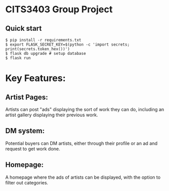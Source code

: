 # CITS3403 Group Project

## Quick start

```console
$ pip install -r requirements.txt
$ export FLASK_SECRET_KEY=$(python -c 'import secrets; print(secrets.token_hex())')
$ flask db upgrade # setup database
$ flask run
```

# Key Features:
## Artist Pages:
Artists can post "ads" displaying the sort of work they can do, including an artist gallery displaying their previous work.
## DM system: 
Potential buyers can DM artists, either through their profile or an ad and request to get work done.
## Homepage: 
A homepage where the ads of artists can be displayed, with the option to filter out categories.
